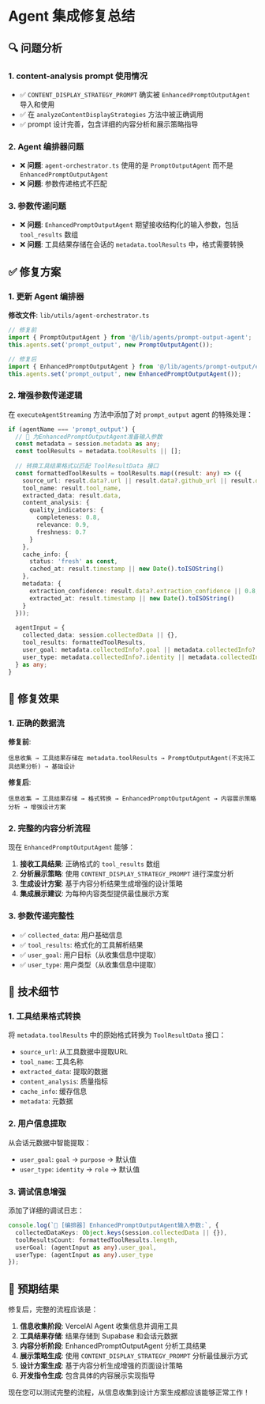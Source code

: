 # Agent 集成修复总结

## 🔍 问题分析

### 1. **content-analysis prompt 使用情况**
- ✅ `CONTENT_DISPLAY_STRATEGY_PROMPT` 确实被 `EnhancedPromptOutputAgent` 导入和使用
- ✅ 在 `analyzeContentDisplayStrategies` 方法中被正确调用
- ✅ prompt 设计完善，包含详细的内容分析和展示策略指导

### 2. **Agent 编排器问题**
- ❌ **问题**: `agent-orchestrator.ts` 使用的是 `PromptOutputAgent` 而不是 `EnhancedPromptOutputAgent`
- ❌ **问题**: 参数传递格式不匹配

### 3. **参数传递问题**
- ❌ **问题**: `EnhancedPromptOutputAgent` 期望接收结构化的输入参数，包括 `tool_results` 数组
- ❌ **问题**: 工具结果存储在会话的 `metadata.toolResults` 中，格式需要转换

## ✅ 修复方案

### 1. **更新 Agent 编排器**

**修改文件**: `lib/utils/agent-orchestrator.ts`

```typescript
// 修复前
import { PromptOutputAgent } from '@/lib/agents/prompt-output-agent';
this.agents.set('prompt_output', new PromptOutputAgent());

// 修复后  
import { EnhancedPromptOutputAgent } from '@/lib/agents/prompt-output/enhanced-agent';
this.agents.set('prompt_output', new EnhancedPromptOutputAgent());
```

### 2. **增强参数传递逻辑**

在 `executeAgentStreaming` 方法中添加了对 `prompt_output` agent 的特殊处理：

```typescript
if (agentName === 'prompt_output') {
  // 🎨 为EnhancedPromptOutputAgent准备输入参数
  const metadata = session.metadata as any;
  const toolResults = metadata.toolResults || [];
  
  // 转换工具结果格式以匹配 ToolResultData 接口
  const formattedToolResults = toolResults.map((result: any) => ({
    source_url: result.data?.url || result.data?.github_url || result.data?.website_url || 'unknown',
    tool_name: result.tool_name,
    extracted_data: result.data,
    content_analysis: {
      quality_indicators: {
        completeness: 0.8,
        relevance: 0.9,
        freshness: 0.7
      }
    },
    cache_info: {
      status: 'fresh' as const,
      cached_at: result.timestamp || new Date().toISOString()
    },
    metadata: {
      extraction_confidence: result.data?.extraction_confidence || 0.8,
      extracted_at: result.timestamp || new Date().toISOString()
    }
  }));
  
  agentInput = {
    collected_data: session.collectedData || {},
    tool_results: formattedToolResults,
    user_goal: metadata.collectedInfo?.goal || metadata.collectedInfo?.purpose || '创建个人主页',
    user_type: metadata.collectedInfo?.identity || metadata.collectedInfo?.role || '专业人士'
  } as any;
}
```

## 🎯 修复效果

### 1. **正确的数据流**

**修复前**:
```
信息收集 → 工具结果存储在 metadata.toolResults → PromptOutputAgent(不支持工具结果分析) → 基础设计
```

**修复后**:
```
信息收集 → 工具结果存储 → 格式转换 → EnhancedPromptOutputAgent → 内容展示策略分析 → 增强设计方案
```

### 2. **完整的内容分析流程**

现在 `EnhancedPromptOutputAgent` 能够：

1. **接收工具结果**: 正确格式的 `tool_results` 数组
2. **分析展示策略**: 使用 `CONTENT_DISPLAY_STRATEGY_PROMPT` 进行深度分析
3. **生成设计方案**: 基于内容分析结果生成增强的设计策略
4. **集成展示建议**: 为每种内容类型提供最佳展示方案

### 3. **参数传递完整性**

- ✅ `collected_data`: 用户基础信息
- ✅ `tool_results`: 格式化的工具解析结果
- ✅ `user_goal`: 用户目标（从收集信息中提取）
- ✅ `user_type`: 用户类型（从收集信息中提取）

## 🔧 技术细节

### 1. **工具结果格式转换**

将 `metadata.toolResults` 中的原始格式转换为 `ToolResultData` 接口：

- `source_url`: 从工具数据中提取URL
- `tool_name`: 工具名称
- `extracted_data`: 提取的数据
- `content_analysis`: 质量指标
- `cache_info`: 缓存信息
- `metadata`: 元数据

### 2. **用户信息提取**

从会话元数据中智能提取：
- `user_goal`: `goal` → `purpose` → 默认值
- `user_type`: `identity` → `role` → 默认值

### 3. **调试信息增强**

添加了详细的调试日志：
```typescript
console.log(`🎨 [编排器] EnhancedPromptOutputAgent输入参数:`, {
  collectedDataKeys: Object.keys(session.collectedData || {}),
  toolResultsCount: formattedToolResults.length,
  userGoal: (agentInput as any).user_goal,
  userType: (agentInput as any).user_type
});
```

## 🎉 预期结果

修复后，完整的流程应该是：

1. **信息收集阶段**: VercelAI Agent 收集信息并调用工具
2. **工具结果存储**: 结果存储到 Supabase 和会话元数据
3. **内容分析阶段**: EnhancedPromptOutputAgent 分析工具结果
4. **展示策略生成**: 使用 `CONTENT_DISPLAY_STRATEGY_PROMPT` 分析最佳展示方式
5. **设计方案生成**: 基于内容分析生成增强的页面设计策略
6. **开发指令生成**: 包含具体的内容展示实现指导

现在您可以测试完整的流程，从信息收集到设计方案生成都应该能够正常工作！






